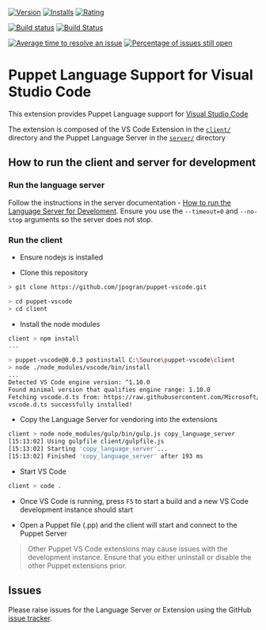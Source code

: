 
[![Version](https://vsmarketplacebadge.apphb.com/version-short/jpogran.puppet-vscode.svg)](https://marketplace.visualstudio.com/items?itemName=jpogran.puppet-vscode) [![Installs](https://vsmarketplacebadge.apphb.com/installs/jpogran.puppet-vscode.svg)](https://marketplace.visualstudio.com/items?itemName=jpogran.puppet-vscode) [![Rating](https://vsmarketplacebadge.apphb.com/rating-short/jpogran.puppet-vscode.svg)](https://marketplace.visualstudio.com/items?itemName=jpogran.puppet-vscode)

[![Build status](https://ci.appveyor.com/api/projects/status/kwt06e0lgs70us4c/branch/master?svg=true)](https://ci.appveyor.com/project/jpogran/puppet-vscode) [![Build Status](https://travis-ci.org/jpogran/puppet-vscode.svg?branch=master)](https://travis-ci.org/jpogran/puppet-vscode)

[![Average time to resolve an issue](http://isitmaintained.com/badge/resolution/jpogran/puppet-vscode.svg)](http://isitmaintained.com/project/jpogran/puppet-vscode "Average time to resolve an issue") [![Percentage of issues still open](http://isitmaintained.com/badge/open/jpogran/puppet-vscode.svg)](http://isitmaintained.com/project/jpogran/puppet-vscode "Percentage of issues still open")

# Puppet Language Support for Visual Studio Code

This extension provides Puppet Language support for [Visual Studio Code](https://code.visualstudio.com/)

The extension is composed of the VS Code Extension in the [`client/`](client) directory and the Puppet Language Server in the [`server/`](server) directory

## How to run the client and server for development

### Run the language server

Follow the instructions in the server documentation - [How to run the Language Server for Develoment](server/README.md#How_to_run_the_Language_Server_for_Development). Ensure you use the `--timeout=0` and `--no-stop` arguments so the server does not stop.

### Run the client

* Ensure nodejs is installed

* Clone this repository

```bash
> git clone https://github.com/jpogran/puppet-vscode.git

> cd puppet-vscode
> cd client
```

* Install the node modules

```bash
client > npm install
...

> puppet-vscode@0.0.3 postinstall C:\Source\puppet-vscode\client
> node ./node_modules/vscode/bin/install
...
Detected VS Code engine version: ^1.10.0
Found minimal version that qualifies engine range: 1.10.0
Fetching vscode.d.ts from: https://raw.githubusercontent.com/Microsoft/vscode/1.10.0/src/vs/vscode.d.ts
vscode.d.ts successfully installed!
```

* Copy the Language Server for vendoring into the extensions

```bash
client > node node_modules/gulp/bin/gulp.js copy_language_server
[15:13:02] Using gulpfile client/gulpfile.js
[15:13:02] Starting 'copy_language_server'...
[15:13:02] Finished 'copy_language_server' after 193 ms
```

* Start VS Code

```bash
client > code .
```

* Once VS Code is running, press `F5` to start a build and a new VS Code development instance should start

* Open a Puppet file (.pp) and the client will start and connect to the Puppet Server

> Other Puppet VS Code extensions may cause issues with the development instance.  Ensure that you either uninstall or disable the other Puppet extensions prior.

## Issues

Please raise issues for the Language Server or Extension using the GitHub [issue tracker](https://github.com/jpogran/puppet-vscode/issues/new).
